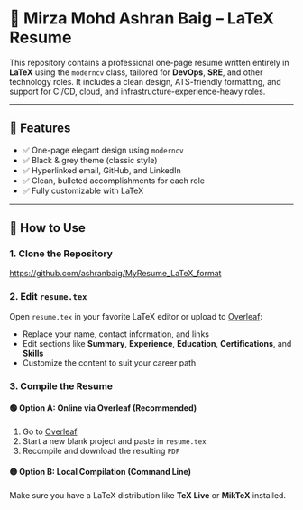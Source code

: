 # 📄 Mirza Mohd Ashran Baig – LaTeX Resume

This repository contains a professional one-page resume written entirely in **LaTeX** using the `moderncv` class, tailored for **DevOps**, **SRE**, and other technology roles. It includes a clean design, ATS-friendly formatting, and support for CI/CD, cloud, and infrastructure-experience-heavy roles.

---

## 🧰 Features

- ✅ One-page elegant design using `moderncv`
- ✅ Black & grey theme (classic style)
- ✅ Hyperlinked email, GitHub, and LinkedIn
- ✅ Clean, bulleted accomplishments for each role
- ✅ Fully customizable with LaTeX

---

## 🚀 How to Use

### 1. Clone the Repository

https://github.com/ashranbaig/MyResume_LaTeX_format


### 2. Edit `resume.tex`

Open `resume.tex` in your favorite LaTeX editor or upload to [Overleaf](https://overleaf.com):

- Replace your name, contact information, and links
- Edit sections like **Summary**, **Experience**, **Education**, **Certifications**, and **Skills**
- Customize the content to suit your career path

### 3. Compile the Resume

#### 🟢 Option A: Online via Overleaf (Recommended)

1. Go to [Overleaf](https://overleaf.com)
2. Start a new blank project and paste in `resume.tex`
3. Recompile and download the resulting `PDF`

#### 🟡 Option B: Local Compilation (Command Line)

Make sure you have a LaTeX distribution like **TeX Live** or **MikTeX** installed.

